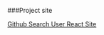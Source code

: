 ###Project site

[Github Search User React Site](https://search-github-users-react-site.netlify.app)
